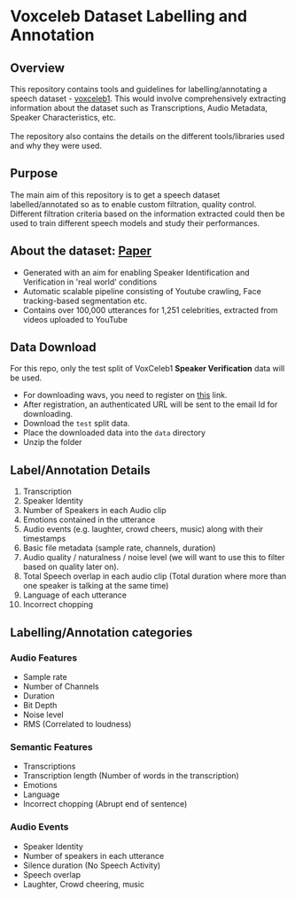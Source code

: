 # Voxceleb Dataset Labelling and Annotation

## Overview
This repository contains tools and guidelines for labelling/annotating a speech dataset - [voxceleb1](https://www.robots.ox.ac.uk/~vgg/data/voxceleb/vox1.html). This would involve comprehensively extracting information about the dataset such as Transcriptions, Audio Metadata, Speaker Characteristics, etc. <br><br>
The repository also contains the details on the different tools/libraries used and why they were used.


## Purpose
The main aim of this repository is to get a speech dataset labelled/annotated so as to enable custom filtration, quality control. Different filtration criteria based on the information extracted could then be used to train different speech models and study their performances.


## About the dataset: [Paper](https://www.robots.ox.ac.uk/~vgg/publications/2017/Nagrani17/nagrani17.pdf)

- Generated with an aim for enabling Speaker Identification and Verification in 'real world' conditions
- Automatic scalable pipeline consisting of Youtube crawling, Face tracking-based segmentation etc.
- Contains over 100,000 utterances for 1,251 celebrities, extracted from videos uploaded to YouTube

## Data Download

For this repo, only the test split of VoxCeleb1 **Speaker Verification** data will be used.<br>

- For downloading wavs, you need to register on [this](https://cn01.mmai.io/keyreq/voxceleb) link.
- After registration, an authenticated URL will be sent to the email Id for downloading.
- Download the ```test``` split data.
- Place the downloaded data into the ```data``` directory
- Unzip the folder


## Label/Annotation Details
1. Transcription
2. Speaker Identity
3. Number of Speakers in each Audio clip
4. Emotions contained in the utterance
5. Audio events (e.g. laughter, crowd cheers, music) along with their timestamps
6. Basic file metadata (sample rate, channels, duration)
7. Audio quality / naturalness / noise level (we will want to use this to filter based on quality later on).
8. Total Speech overlap in each audio clip (Total duration where more than one speaker is talking at the same time)
9. Language of each utterance
10. Incorrect chopping

## Labelling/Annotation categories

### Audio Features
- Sample rate
- Number of Channels
- Duration
- Bit Depth
- Noise level
- RMS (Correlated to loudness)

### Semantic Features
- Transcriptions
- Transcription length (Number of words in the transcription)
- Emotions
- Language
- Incorrect chopping (Abrupt end of sentence) 

### Audio Events
- Speaker Identity
- Number of speakers in each utterance
- Silence duration (No Speech Activity)
- Speech overlap
- Laughter, Crowd cheering, music



